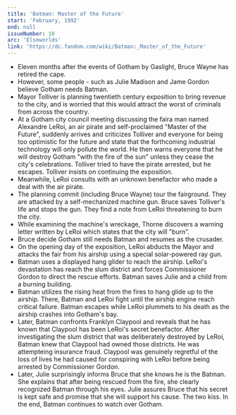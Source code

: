 ```yaml
---
title: 'Batman: Master of the Future'
start: 'February, 1992'
end: null
issueNumber: 10
arc: 'Elseworlds'
link: 'https://dc.fandom.com/wiki/Batman:_Master_of_the_Future'
---
```


- Eleven months after the events of Gotham by Gaslight, Bruce Wayne has retired the cape.
- However, some people - such as Julie Madison and Jame Gordon believe Gotham needs Batman.
- Mayor Tolliver is planning twentieth century exposition to bring revenue to the city, and is worried that this would attract the worst of criminals from across the country.
- At a Gotham city council meeting discussing the faira man named Alexandre LeRoi, an air pirate and self-proclaimed "Master of the Future", suddenly arrives and criticizes Tolliver and everyone for being too optimistic for the future and state that the forthcoming industrial technology will only pollute the world. He then warns everyone that he will destroy Gotham "with the fire of the sun" unless they cease the city's celebrations. Tolliver tried to have the pirate arrested, but he escapes. Tolliver insists on continuing the exposition.
- Meanwhile, LeRoi consults with an unknown benefactor who made a deal with the air pirate.
- The planning commit (including Bruce Wayne) tour the fairground. They are attacked by a self-mechanized machine gun. Bruce saves Tolliver's life and stops the gun. They find a note from LeRoi threatening to burn the city.
- While examining the machine's wreckage, Thorne discovers a warning letter written by LeRoi which states that the city will "burn".
- Bruce decide Gotham still needs Batman and resumes as the crusader.
- On the opening day of the exposition, LeRoi abducts the Mayor and attacks the fair from his airship using a special solar-powered ray gun.
- Batman uses a displayed hang glider to reach the airship. LeRoi's devastation has reach the slum district and forces Commissioner Gordon to direct the rescue efforts. Batman saves Julie and a child from a burning building.
- Batman utilizes the rising heat from the fires to hang glide up to the airship. There, Batman and LeRoi fight until the airship engine reach critical failure. Batman escapes while LeRoi plummets to his death as the airship crashes into Gotham's bay.
- Later, Batman confronts Franklyn Claypool and reveals that he has known that Claypool has been LeRoi's secret benefactor. After investigating the slum district that was deliberately destroyed by LeRoi, Batman knew that Claypool had owned those districts. He was attempteing insurance fraud. Claypool was genuinely regretful of the loss of lives he had caused for conspiring with LeRoi before being arrested by Commissioner Gordon.
- Later, Julie surprisingly informs Bruce that she knows he is the Batman. She explains that after being rescued from the fire, she clearly recognized Batman through his eyes. Julie assures Bruce that his secret is kept safe and promise that she will support his cause. The two kiss. In the end, Batman continues to watch over Gotham.
